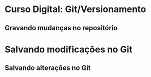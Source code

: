 # Curso Digital: Git/Versionamento

## Gravando mudanças no repositório 

# Salvando modificações no Git

## Salvando alterações no Git 